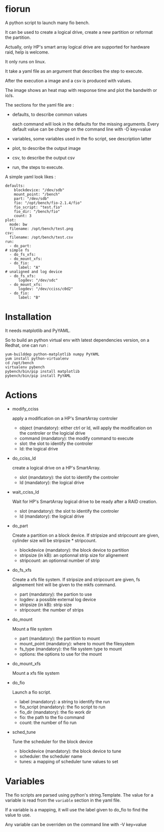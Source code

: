 fiorun
======

A python script to launch many fio bench.

It can be used to create a logical drive, create a new partition or reformat the partition.

Actually, only HP's smart array logical drive are supported for hardware raid, help is welcome.

It only runs on linux.

It take a yaml file as an argument that describes the step to execute.

After the execution a image and a csv is produced with values.

The image shows an heat map with response time and plot the bandwith or io/s.

The sections for the yaml file are :

* defaults, to describe common values
  
  each command will look in the defaults for the missing arguments. Every default value can be change on the command line with -D key=value

* variables, some variables used in the fio script, see description latter
* plot, to describe the output image
* csv, to describe the output csv
* run, the steps to execute.

A simple yaml look likes :

    defaults:
        blockdevice: "/dev/sdb"
        mount_point: "/bench"
        part: "/dev/sdb"
        fio: "/opt/bench/fio-2.1.4/fio"
        fio_script: "test.fio"
        fio_dir: "/bench/fio"
        count: 3
    plot:
      mode: bw
      filename: /opt/bench/test.png
    csv:
      filename: /opt/bench/test.csv
    run:
      - do_part:
    # simple fs
      - do_fs_xfs:
      - do_mount_xfs:
      - do_fio:
          label: "A"
    # unaligned and log device
      - do_fs_xfs:
          logdev: "/dev/sdc"
      - do_mount_xfs:
          logdev: "/dev/cciss/c0d2"
      - do_fio:
          label: "B"

Installation
============

It needs matplotlib and PyYAML.

So to build an python virtual env with latest dependencies version, on a Redhat, one can run :

    yum-builddep python-matplotlib numpy PyYAML
    yum install python-virtualenv
    cd /opt/bench
    virtualenv pybench
    pybench/bin/pip install matplotlib
    pybench/bin/pip install PyYAML

Actions
=======

* modify_cciss

  apply a modification on a HP's SmartArray controler

   * object (mandatory): either ctrl or ld, will apply the modification on the controler or the logicial drive
   * command (mandatory): the modify command to execute
   * slot: the slot to identify the controler
   * ld: the logical drive

* do_cciss_ld

  create a logical drive on a HP's SmartArray.

   * slot (mandatory): the slot to identify the controler
   * ld (mandatory): the logical drive

* wait_cciss_ld

  Wait for HP's SmartArray logical drive to be ready after a RAID creation.

   * slot (mandatory): the slot to identify the controler
   * ld (mandatory): the logical drive

* do_part

  Create a partition on a block device. If stripsize and stripcount are given, cylinder size
  will be stripsize * stripcount.

   * blockdevice (mandatory): the block device to partition
   * stripsize (in kB): an optionnal strip size for alignement
   * stripcount: an optionnal number of strip

* do_fs_xfs
  
  Create a xfs file system. If stripsize and stripcount are given, fs alignement hint will be given
  to the mkfs command.

   * part (mandatory): the partion to use
   * logdev: a possible external log device
   * stripsize (in kB): strip size
   * stripcount: the number of strips

* do_mount

  Mount a file system

   * part (mandatory): the partition to mount
   * mount_point (mandatory): where to mount the filesystem
   * fs_type (mandatory): the file system type to mount
   * options: the options to use for the mount

* do_mount_xfs

  Mount a xfs file system

* do_fio

  Launch a fio script.

   * label (mandatory): a string to identify the run
   * fio_script (mandatory): the fio script to run
   * fio_dir (mandatory): the fio work dir
   * fio: the path to the fio command
   * count: the number of fio run

* sched_tune

  Tune the scheduler for the block device


   * blockdevice (mandatory): the block device to tune
   * scheduler: the scheduler name
   * tunes: a mapping of scheduler tune values to set

Variables
=========

The fio scripts are parsed using python's string.Template. The value for a variable is read from the `variable` section in the yaml file.

If a variable is a mapping, it will use the label given to do_fio to find the value to use.

Any variable can be overriden on the command line with -V key=value
